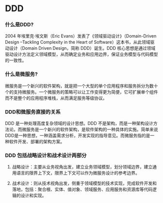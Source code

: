 # DDD

### 什么是DDD?
  2004 年埃里克·埃文斯（Eric Evans）发表了《领域驱动设计》（Domain-Driven Design –Tackling Complexity in the Heart of Software）这本书，从此领域驱动设计（Domain Driven Design，简称 DDD）诞生。DDD 核心思想是通过领域驱动设计方法定义领域模型，从而确定业务和应用边界，保证业务模型与代码模型的一致性。

### 什么是微服务?
  微服务是一个新兴的软件架构，就是把一个大型的单个应用程序和服务拆分为数十个的支持微服务。一个微服务的策略可以让工作变得更为简便，它可扩展单个组件而不是整个的应用程序堆栈，从而满足服务等级协议。

### DDD和微服务直接的关系
  DDD 是一种处理高度复杂领域的设计思想。DDD 不是架构，而是一种架构设计方法论。而微服务是一个新兴的软件架构，是软件架构的一种具体的实施。简单来说DDD是一种思想，一种涵盖需求分析，开发实现的指导意见。而微服务指的是一种软件开发、部署的架构方案。

### DDD 包括战略设计和战术设计两部分

1. 战略设计：主要从业务视角出发，建立业务领域模型，划分领域边界，建立通用语言的限界上下文，限界上下文可以作为微服务设计的参考边界。

2. 战术设计：则从技术视角出发，侧重于领域模型的技术实现，完成软件开发和落地，包括：聚合根、实体、值对象、领域服务、应用服务和资源库等代码逻辑的设计和实现。
